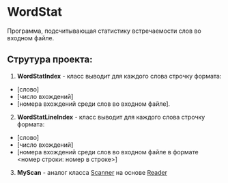 #  WordStat  #
Программа, подсчитывающая статистику встречаемости слов во входном файле.
## Струтура проекта: ##
1.  **WordStatIndex** - класс выводит для каждого слова строчку формата: 
* [слово] 
* [число вхождений] 
* [номера вхождений среди слов во входном файле].
2.  **WordStatLineIndex** - класс выводит для каждого слова строчку формата: 
* [слово] 
* [число вхождений] 
* [номера вхождений среди слов во входном файле в формате <номер строки: номер в строке>]
3.  **MyScan** - аналог класса [Scanner](https://docs.oracle.com/en/java/javase/11/docs/api/java.base/java/util/Scanner.html) на основе [Reader](https://docs.oracle.com/en/java/javase/11/docs/api/java.base/java/io/Reader.html)
